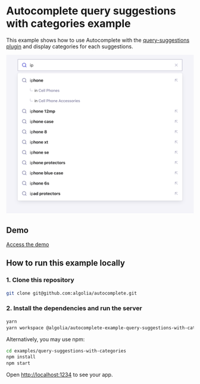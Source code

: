 # Autocomplete query suggestions with categories example

This example shows how to use Autocomplete with the [query-suggestions plugin](https://www.algolia.com/doc/ui-libraries/autocomplete/api-reference/autocomplete-plugin-query-suggestions/) and display categories for each suggestions.

<p align="center"><img src="capture.png?raw=true" alt="A capture of the Autocomplete query suggestions with categories example" /></p>

## Demo

[Access the demo](https://codesandbox.io/s/github/algolia/autocomplete/tree/master/examples/query-suggestions-with-categories)

## How to run this example locally

### 1. Clone this repository

```sh
git clone git@github.com:algolia/autocomplete.git
```

### 2. Install the dependencies and run the server

```sh
yarn
yarn workspace @algolia/autocomplete-example-query-suggestions-with-categories start
```

Alternatively, you may use npm:

```sh
cd examples/query-suggestions-with-categories
npm install
npm start
```

Open <http://localhost:1234> to see your app.
